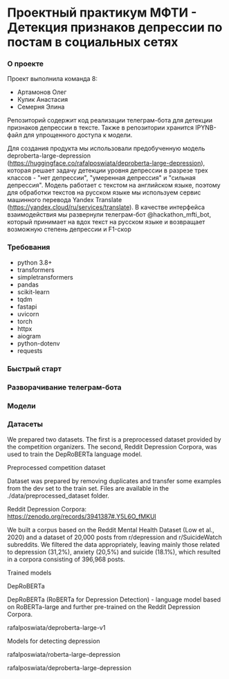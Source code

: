 # Проектный практикум МФТИ - Детекция признаков депрессии по постам в социальных сетях
### О проекте
Проект выполнила команда 8:
- Артамонов Олег
- Кулик Анастасия
- Семерня Элина

Репозиторий содержит код реализации телеграм-бота для детекции признаков депрессии в тексте. 
Также в репозитории хранится IPYNB-файл для упрощенного доступа к модели.

Для создания продукта мы использовали предобученную модель deproberta-large-depression (https://huggingface.co/rafalposwiata/deproberta-large-depression), которая решает задачу детекции уровня депрессии в разрезе трех классов - "нет депрессии", "умеренная депрессия" и "сильная депрессия". Модель работает с текстом на английском языке, поэтому для обработки текстов на русском языке мы используем сервис машинного перевода Yandex Translate (https://yandex.cloud/ru/services/translate). В качестве интерфейса взаимодействия мы развернули телеграм-бот @hackathon_mfti_bot, который принимает на вдох текст на русском языке и возвращает возможную степень депрессии и F1-скор

### Требования

- python 3.8+
- transformers
- simpletransformers
- pandas
- scikit-learn
- tqdm
- fastapi
- uvicorn
- torch
- httpx
- aiogram
- python-dotenv
- requests


### Быстрый старт 
### Разворачивание телеграм-бота
### Модели
### Датасеты


We prepared two datasets. The first is a preprocessed dataset provided by the competition organizers. The second, Reddit Depression Corpora, was used to train the DepRoBERTa language model.

Preprocessed competition dataset

Dataset was prepared by removing duplicates and transfer some examples from the dev set to the train set. Files are available in the ./data/preprocessed_dataset folder.

Reddit Depression Corpora: https://zenodo.org/records/3941387#.Y5L6O_fMKUl

We built a corpus based on the Reddit Mental Health Dataset (Low et al., 2020) and a dataset of 20,000 posts from r/depression and r/SuicideWatch subreddits. We filtered the data appropriately, leaving mainly those related to depression (31,2%), anxiety (20,5%) and suicide (18.1%), which resulted in a corpora consisting of 396,968 posts.

Trained models

DepRoBERTa

DepRoBERTa (RoBERTa for Depression Detection) - language model based on RoBERTa-large and further pre-trained on the Reddit Depression Corpora.

rafalposwiata/deproberta-large-v1

Models for detecting depression

rafalposwiata/roberta-large-depression

rafalposwiata/deproberta-large-depression


